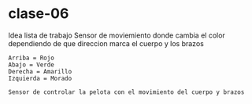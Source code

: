 # clase-06

Idea lista de trabajo
Sensor de moviemiento donde cambia el color dependiendo de que direccion marca el cuerpo y los brazos

```
Arriba = Rojo
Abajo = Verde
Derecha = Amarillo
Izquierda = Morado

Sensor de controlar la pelota con el movimiento del cuerpo y brazos
